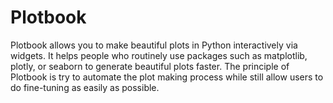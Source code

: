 # Plotbook

Plotbook allows you to make beautiful plots in Python interactively via widgets. It helps people who routinely use packages such as matplotlib, plotly, or seaborn to generate beautiful plots faster. The principle of Plotbook is try to automate the plot making process while still allow users to do fine-tuning as easily as possible.
